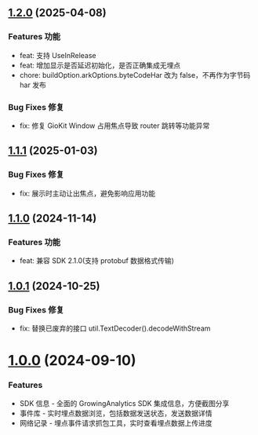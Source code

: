 ## [1.2.0](https://github.com/growingio/growingio-sdk-harmonyos/tree/giokit-1.2.0) (2025-04-08)

### Features 功能

* feat: 支持 UseInRelease
* feat: 增加显示是否延迟初始化，是否正确集成无埋点
* chore: buildOption.arkOptions.byteCodeHar 改为 false，不再作为字节码 har 发布

### Bug Fixes 修复

* fix: 修复 GioKit Window 占用焦点导致 router 跳转等功能异常

## [1.1.1](https://github.com/growingio/growingio-sdk-harmonyos/tree/giokit-1.1.1) (2025-01-03)

### Bug Fixes 修复

* fix: 展示时主动让出焦点，避免影响应用功能

## [1.1.0](https://github.com/growingio/growingio-sdk-harmonyos/tree/giokit-1.1.0) (2024-11-14)

### Features 功能

* feat: 兼容 SDK 2.1.0(支持 protobuf 数据格式传输)

## [1.0.1](https://github.com/growingio/growingio-sdk-harmonyos/tree/giokit-1.0.1) (2024-10-25)

### Bug Fixes 修复

* fix: 替换已废弃的接口 util.TextDecoder().decodeWithStream

# [1.0.0](https://github.com/growingio/growingio-sdk-harmonyos/tree/giokit-1.0.0) (2024-09-10)

### Features

* SDK 信息 - 全面的 GrowingAnalytics SDK 集成信息，方便截图分享
* 事件库 - 实时埋点数据浏览，包括数据发送状态，发送数据详情
* 网络记录 - 埋点事件请求抓包工具，实时查看埋点数据上传进度